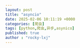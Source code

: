 ```yaml
---
layout: post
title: "asyncio"
date: 2025-02-06 10:11:19 +0000
categories: [爬虫]
tags: [python,爬虫,异步,asynico]
published: true
author : "rocky-lxj"
---
```

